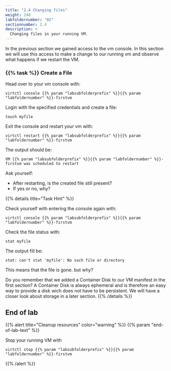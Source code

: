 ```yaml
---
title: "2.4 Changing files"
weight: 240
labfoldernumber: "02"
sectionnumber: 2.4
description: >
  Changing files in your running VM.
---
```


In the previous section we gained access to the vm console. In this section we will use this access to make a change
to our running vm and observe what happens if we restart the VM.


### {{% task %}} Create a File

Head over to your vm console with:
```shell
virtctl console {{% param "labsubfolderprefix" %}}{{% param "labfoldernumber" %}}-firstvm
```

Login with the specified credentials and create a file:

```shell
touch myfile
```

Exit the console and restart your vm with:

```shell
virtctl restart {{% param "labsubfolderprefix" %}}{{% param "labfoldernumber" %}}-firstvm
```

The output should be:

```shell
VM {{% param "labsubfolderprefix" %}}{{% param "labfoldernumber" %}}-firstvm was scheduled to restart
```

Ask yourself:

* After restarting, is the created file still present?
* If yes or no, why?

{{% details title="Task Hint" %}}

Check yourself with entering the console again with:
```shell
virtctl console {{% param "labsubfolderprefix" %}}{{% param "labfoldernumber" %}}-firstvm
```

Check the file status with:
```shell
stat myfile
```

The output fill be:
```shell
stat: can't stat 'myfile': No such file or directory
```

This means that the file is gone. but why?

Do you remember that we added a Container Disk to our VM manifest in the first section? A Container Disk is always
ephemeral and is therefore an easy way to provide a disk wich does not have to be persistent. We will have a closer
look about storage in a later section.
{{% /details %}}


## End of lab

{{% alert title="Cleanup resources" color="warning" %}}  {{% param "end-of-lab-text" %}}

Stop your running VM with
```shell
virtctl stop {{% param "labsubfolderprefix" %}}{{% param "labfoldernumber" %}}-firstvm
```
{{% /alert %}}

